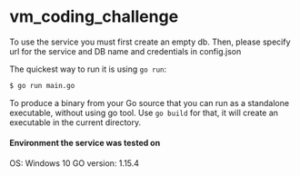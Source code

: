 # vm_coding_challenge

To use the service you must first create an empty db. Then, please specify url for the service and DB name and credentials in config.json

The quickest way to run it is using `go run`:

```sh
$ go run main.go
```

To produce a binary from your Go source that you can run as a standalone executable, without using go tool. Use `go build` for that, it will create an executable in the current directory.

#### Environment the service was tested on

OS: Windows 10
GO version: 1.15.4